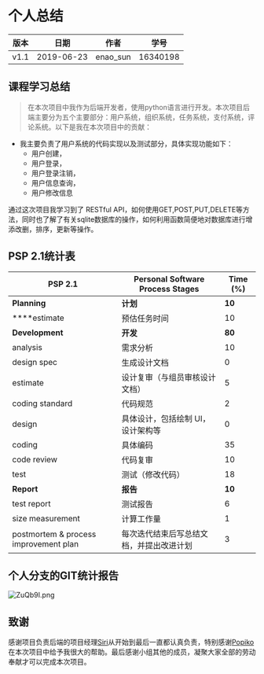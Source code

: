 # 个人总结

| 版本 | 日期       | 作者     | 学号     |
| ---- | ---------- | -------- | -------- |
| v1.1 | 2019-06-23 | enao_sun | 16340198 |

## 课程学习总结

> 在本次项目中我作为后端开发者，使用python语言进行开发。本次项目后端主要分为五个主要部分：用户系统，组织系统，任务系统，支付系统，评论系统。以下是我在本次项目中的贡献：

- 我主要负责了用户系统的代码实现以及测试部分，具体实现功能如下：
  - 用户创建，
  - 用户登录，
  - 用户登录注销，
  - 用户信息查询，
  - 用户修改信息

通过这次项目我学习到了 RESTful API，如何使用GET,POST,PUT,DELETE等方法，同时也了解了有关sqlite数据库的操作，如何利用函数简便地对数据库进行增添改删，排序，更新等操作。

## PSP 2.1统计表

| PSP 2.1                               | Personal Software Process Stages         | Time (%) |
| ------------------------------------- | ---------------------------------------- | -------- |
| **Planning**                          | **计划**                                 | **10**   |
| ****estimate                          | 预估任务时间                             | 10       |
| **Development**                       | **开发**                                 | **80**   |
| analysis                              | 需求分析                                 | 10       |
| design spec                           | 生成设计文档                             | 0        |
| estimate                              | 设计复审（与组员审核设计文档）           | 5        |
| coding standard                       | 代码规范                                 | 2        |
| design                                | 具体设计，包括绘制 UI，设计架构等        | 0        |
| coding                                | 具体编码                                 | 35       |
| code review                           | 代码复审                                 | 10       |
| test                                  | 测试（修改代码）                         | 18       |
| **Report**                            | **报告**                                 | **10**   |
| test report                           | 测试报告                                 | 6        |
| size measurement                      | 计算工作量                               | 1        |
| postmortem & process improvement plan | 每次迭代结束后写总结文档，并提出改进计划 | 3        |

## 个人分支的GIT统计报告

![ZuQb9I.png](https://s2.ax1x.com/2019/06/27/ZuQb9I.png)

## 致谢

感谢项目负责后端的项目经理[Siri](https://github.com/Siriussee)从开始到最后一直都认真负责，特别感谢[Popiko](https://github.com/Popiko)在本次项目中给予我很大的帮助。最后感谢小组其他的成员，凝聚大家全部的劳动奉献才可以完成本次项目。

